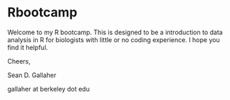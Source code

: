 # Rbootcamp

Welcome to my R bootcamp. This  is designed to be a
introduction to data analysis in R for biologists
with little or no coding experience. I hope you 
find it helpful.

Cheers,

Sean D. Gallaher

gallaher at berkeley dot edu


